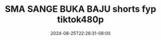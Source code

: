 --- 
title: "SMA SANGE BUKA BAJU shorts fyp tiktok480p"
description: "streaming   SMA SANGE BUKA BAJU shorts fyp tiktok480p     new"
date: 2024-08-25T22:26:31-08:00
file_code: "oasz7k3ze3og"
draft: false
cover: "phad3rqacbqeig3y.jpg"
tags: ["SMA", "SANGE", "BUKA", "BAJU", "shorts", "fyp", "bokep-indo", "bokep-viral", "bokep-ig"]
length: 8
fld_id: "1398013"
foldername: "ABG SMP"
categories: ["ABG SMP"]
views: 43
---